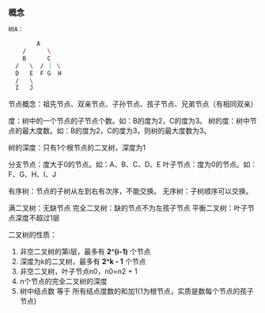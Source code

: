 ### 概念
```sh
树A：

        A
    /      \
    B      C
  /   \  / ｜ \
  D   E  F G  H
  /   \
  I   J
```

节点概念：祖先节点、双亲节点、子孙节点、孩子节点、兄弟节点（有相同双亲）

度：树中的一个节点的子节点个数。如：B的度为2，C的度为3。
树的度：树中节点的最大度数。如：B的度为2，C的度为3，则树的最大度数为3。

树的深度：只有1个根节点的二叉树，深度为1

分支节点：度大于0的节点。如：A、B、C、D、E
叶子节点：度为0的节点。如：F、G、H、I、J

有序树：节点的子树从左到右有次序，不能交换。
无序树：子树顺序可以交换。

满二叉树：无缺节点
完全二叉树：缺的节点不为左孩子节点
平衡二叉树：叶子节点深度不超过1层

二叉树的性质：
1. 非空二叉树的第i层，最多有 **2^(i-1)** 个节点
2. 深度为k的二叉树，最多有 **2^k - 1** 个节点
3. 非空二叉树，叶子节点n0，n0=n2 + 1
4. n个节点的完全二叉树的深度
5. 树中结点数 等于 所有结点度数的和加1(1为根节点，实质是数每个节点的孩子节点)